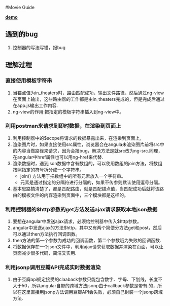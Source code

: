 #Movie Guide

[**demo**](https://yan7.github.io/MovieGuide/app/index.html)

## 遇到的bug

1. 控制器的写法写错，报bug

## 理解过程

### 直接使用模板字符串
1. 当锚点值为in\_theaters时，路由匹配成功，输出文件路径，然后通过ng-view在页面上输出，这些路由器的工作都是由in\_theaters完成的，但是完成后通过在app.js输出工作内容.
2. ng-view的作用:把指定的模板字符串插入到ng-view中。

### 利用postman来请求到即时数据，在渲染到页面上
1. 利用控制器中的$scope将请求的数据暴露出来，在渲染到页面上,
2. 渲染图片时，如果直接使用src属性，浏览器会在angula未渲染图片前将src中的内容当做路径来请求，因为会报bug，解决方法是就src改为ng-src.同理，在angular中href属性也可以用ng-href来代替.
3. 渲染数据时，遇到json数据中含有数组的，可以使用数组的join方法，将数组按照指定的符号拆分成一个字符串。
	- join() 方法用于把数组中的所有元素放入一个字符串。
	- 元素是通过指定的分隔符进行分隔的，如果不传参则默认使用逗号分隔。
4. 基本思路搞清楚了，都是匹配路由，就是匹配锚点值，当匹配成功后就将该路由的模板文件的内容渲染到页面中，三个模块都是这样的。

### 利用控制器的$http参数的get方法发送ajax请求获取本地json数据
1. 要想在angular中发送ajax请求，必须给控制器中传入$http参数。
2. angular中发送ajax的方法$http，其中又有两个简便分方法get和post，然后可以通过then方法执行回调函数。
3. then方法的第一个参数为成功的回调函数，第二个参数哦为失败的回调函数.
4. 将数据保存在一个json文件中，利用ajax请求获取数据并渲染在页面，可以让页面减少很多代码，简洁又实用.

### 利用jsonp调用豆瓣API完成实时数据渲染
1. 由于豆瓣api规定接受的claaback参数只能包含数字、字母、下划线，长度不大于50，所以angular自带的跨域方法jsonp由于callback参数是带有.的，所以在这里直接用jsonp方法调用豆瓣API会失败，必须自己封装一个jsonp跨域方法.





